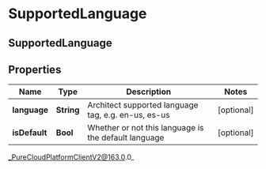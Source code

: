 # SupportedLanguage

## SupportedLanguage

## Properties

|Name | Type | Description | Notes|
|------------ | ------------- | ------------- | -------------|
| **language** | **String** | Architect supported language tag, e.g. en-us, es-us | [optional] |
| **isDefault** | **Bool** | Whether or not this language is the default language | [optional] |



_PureCloudPlatformClientV2@163.0.0_
